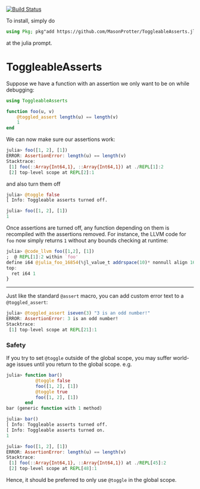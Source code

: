 [![Build Status](https://travis-ci.com/MasonProtter/ToggleableAsserts.jl.svg?branch=master)](https://travis-ci.com/MasonProtter/ToggleableAsserts.jl)

To install, simply do
```julia
using Pkg; pkg"add https://github.com/MasonProtter/ToggleableAsserts.jl.git"
```
at the julia prompt.

# ToggleableAsserts

Suppose we have a function with an assertion we only want to be on while debugging:
```julia
using ToggleableAsserts

function foo(u, v)
    @toggled_assert length(u) == length(v)
    1
end
```
We can now make sure our assertions work:
```julia
julia> foo([1, 2], [1])
ERROR: AssertionError: length(u) == length(v)
Stacktrace:
 [1] foo(::Array{Int64,1}, ::Array{Int64,1}) at ./REPL[1]:2
 [2] top-level scope at REPL[2]:1

```
and also turn them off
```julia
julia> @toggle false
[ Info: Toggleable asserts turned off.

julia> foo([1, 2], [1])
1
```
Once assertions are turned off, any function depending on them is recompiled with the assertions removed. For instance, the LLVM code for `foo` now simply returns `1` without any bounds checking at runtime:
```julia
julia> @code_llvm foo([1,2], [1])
;  @ REPL[1]:2 within `foo'
define i64 @julia_foo_16854(%jl_value_t addrspace(10)* nonnull align 16 dereferenceable(40), %jl_value_t addrspace(10)* nonnull align 16 dereferenceable(40)) {
top:
  ret i64 1
}

```


________

Just like the standard `@assert` macro, you can add custom error text to a `@toggled_assert`:

```julia
julia> @toggled_assert iseven(3) "3 is an odd number!"
ERROR: AssertionError: 3 is an odd number!
Stacktrace:
 [1] top-level scope at REPL[21]:1
```

### Safety
If you try to set `@toggle` outside of the global scope, you may suffer world-age issues until you return to the global scope. e.g.
```julia
julia> function bar()
           @toggle false
           foo([1, 2], [1])
           @toggle true
           foo([1, 2], [1])    
       end
bar (generic function with 1 method)

julia> bar()
[ Info: Toggleable asserts turned off.
[ Info: Toggleable asserts turned on.
1

julia> foo([1, 2], [1])
ERROR: AssertionError: length(u) == length(v)
Stacktrace:
 [1] foo(::Array{Int64,1}, ::Array{Int64,1}) at ./REPL[45]:2
 [2] top-level scope at REPL[48]:1
```
Hence, it should be preferred to only use `@toggle` in the global scope.
